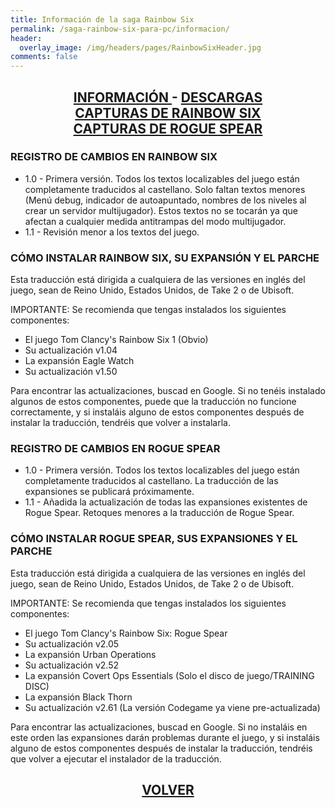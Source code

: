 ```yaml
---
title: Información de la saga Rainbow Six
permalink: /saga-rainbow-six-para-pc/informacion/
header:
  overlay_image: /img/headers/pages/RainbowSixHeader.jpg
comments: false
---
```

<h2 style="text-align: center;"><strong><a href="/saga-rainbow-six-para-pc/informacion/">INFORMACIÓN </a>- <a href="/saga-rainbow-six-para-pc/descargar/">DESCARGAS</a><br>
<a href="/saga-rainbow-six-para-pc/capturasr6/">CAPTURAS DE RAINBOW SIX</a><br>
<a href="/saga-rainbow-six-para-pc/capturasrogue/">CAPTURAS DE ROGUE SPEAR</a></strong></h2>

### REGISTRO DE CAMBIOS EN RAINBOW SIX
* 1.0 - Primera versión. Todos los textos localizables del juego están completamente 
traducidos al castellano. Solo faltan textos menores (Menú debug, indicador de 
autoapuntado, nombres de los niveles al crear un servidor multijugador). Estos 
textos no se tocarán ya que afectan a cualquier medida antitrampas del modo 
multijugador.  
* 1.1 - Revisión menor a los textos del juego.

### CÓMO INSTALAR RAINBOW SIX, SU EXPANSIÓN Y EL PARCHE
Esta traducción está dirigida a cualquiera de las versiones en inglés del juego, 
sean de Reino Unido, Estados Unidos, de Take 2 o de Ubisoft.

IMPORTANTE: Se recomienda que tengas instalados los siguientes componentes:
- El juego Tom Clancy's Rainbow Six 1 (Obvio)
- Su actualización v1.04
- La expansión Eagle Watch
- Su actualización v1.50

Para encontrar las actualizaciones, buscad en Google. Si no tenéis instalado
algunos de estos componentes, puede que la traducción no funcione
correctamente, y si instaláis alguno de estos componentes después de instalar
la traducción, tendréis que volver a instalarla.

### REGISTRO DE CAMBIOS EN ROGUE SPEAR
* 1.0 - Primera versión. Todos los textos localizables del juego están completamente 
traducidos al castellano. La traducción de las expansiones se publicará próximamente.  
* 1.1 - Añadida la actualización de todas las expansiones existentes de Rogue Spear. 
Retoques menores a la traducción de Rogue Spear.

### CÓMO INSTALAR ROGUE SPEAR, SUS EXPANSIONES Y EL PARCHE
Esta traducción está dirigida a cualquiera de las versiones en inglés del
juego, sean de Reino Unido, Estados Unidos, de Take 2 o de Ubisoft.

IMPORTANTE: Se recomienda que tengas instalados los siguientes componentes:
- El juego Tom Clancy's Rainbow Six: Rogue Spear
- Su actualización v2.05
- La expansión Urban Operations
- Su actualización v2.52
- La expansión Covert Ops Essentials (Solo el disco de juego/TRAINING DISC)
- La expansión Black Thorn
- Su actualización v2.61 (La versión Codegame ya viene pre-actualizada)

Para encontrar las actualizaciones, buscad en Google. Si no instaláis en 
este orden las expansiones darán problemas durante el juego, y si instaláis 
alguno de estos componentes después de instalar la traducción, tendréis que 
volver a ejecutar el instalador de la traducción.

<h2 style="text-align: center;"><a href="/saga-rainbow-six-para-pc/"><strong>VOLVER</strong></a></h2>



